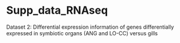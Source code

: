 # Supp_data_RNAseq

Dataset 2: Differential expression information of genes differentially expressed in symbiotic organs (ANG and LO-CC) versus gills
